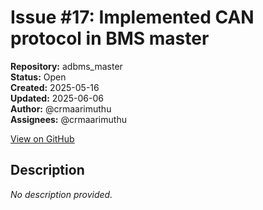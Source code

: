 # Issue #17: Implemented CAN protocol in BMS master

**Repository:** adbms_master  
**Status:** Open  
**Created:** 2025-05-16  
**Updated:** 2025-06-06  
**Author:** @crmaarimuthu  
**Assignees:** @crmaarimuthu  

[View on GitHub](https://github.com/Simtestlab/adbms_master/issues/17)

## Description

*No description provided.*
